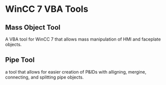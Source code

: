 # WinCC 7 VBA Tools

## Mass Object Tool
A VBA tool for WinCC 7 that allows mass manipulation of HMI and faceplate objects.

## Pipe Tool
a tool that allows for easier creation of P&IDs with alligning, mergine, connecting, and splitting pipe objects.
